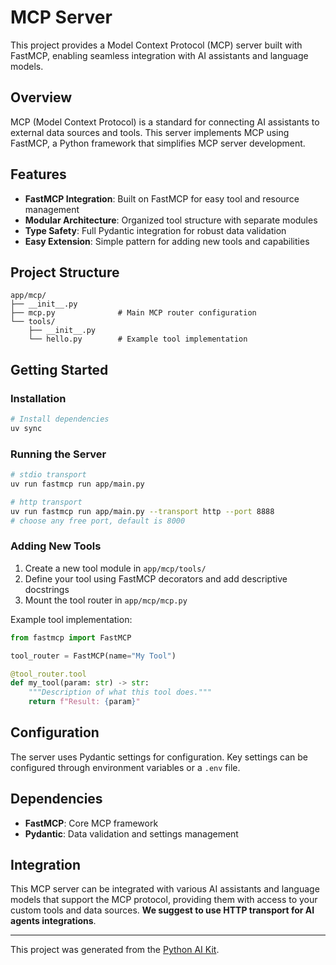 # MCP Server

This project provides a Model Context Protocol (MCP) server built with FastMCP, enabling seamless integration with AI assistants and language models.

## Overview

MCP (Model Context Protocol) is a standard for connecting AI assistants to external data sources and tools. This server implements MCP using FastMCP, a Python framework that simplifies MCP server development.

## Features

- **FastMCP Integration**: Built on FastMCP for easy tool and resource management
- **Modular Architecture**: Organized tool structure with separate modules
- **Type Safety**: Full Pydantic integration for robust data validation
- **Easy Extension**: Simple pattern for adding new tools and capabilities

## Project Structure

```
app/mcp/
├── __init__.py
├── mcp.py              # Main MCP router configuration
└── tools/
    ├── __init__.py
    └── hello.py        # Example tool implementation
```

## Getting Started

### Installation

```bash
# Install dependencies
uv sync
```

### Running the Server

```bash
# stdio transport
uv run fastmcp run app/main.py

# http transport
uv run fastmcp run app/main.py --transport http --port 8888
# choose any free port, default is 8000
```

### Adding New Tools

1. Create a new tool module in `app/mcp/tools/`
2. Define your tool using FastMCP decorators and add descriptive docstrings
3. Mount the tool router in `app/mcp/mcp.py`

Example tool implementation:

```python
from fastmcp import FastMCP

tool_router = FastMCP(name="My Tool")

@tool_router.tool
def my_tool(param: str) -> str:
    """Description of what this tool does."""
    return f"Result: {param}"
```

## Configuration

The server uses Pydantic settings for configuration. Key settings can be configured through environment variables or a `.env` file.

## Dependencies

- **FastMCP**: Core MCP framework
- **Pydantic**: Data validation and settings management

## Integration

This MCP server can be integrated with various AI assistants and language models that support the MCP protocol, providing them with access to your custom tools and data sources. **We suggest to use HTTP transport for AI agents integrations**.

---

This project was generated from the [Python AI Kit](https://github.com/the-momentum/python-ai-kit).
